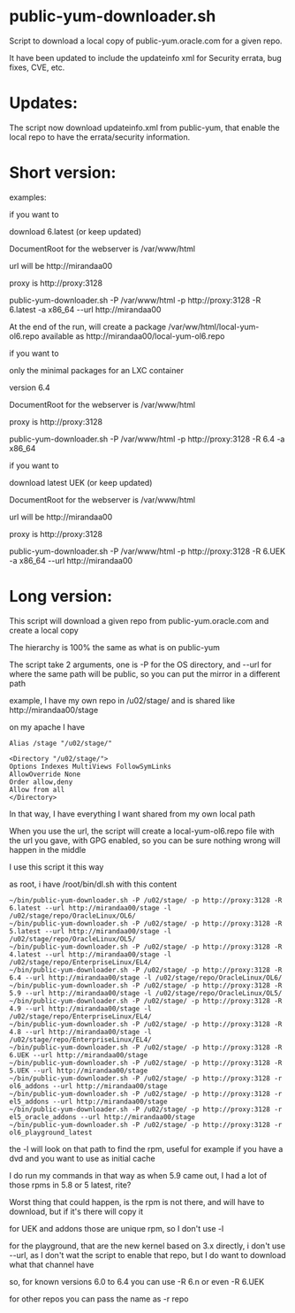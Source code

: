 public-yum-downloader.sh
========================

Script to download a local copy of public-yum.oracle.com for a given repo.

It have been updated to include the updateinfo xml for Security errata, bug fixes, CVE, etc.

Updates:
==

The script now download updateinfo.xml from public-yum, that enable the local repo to have the errata/security information.


Short version:
==

examples:

if you want to 

download 6.latest (or keep updated) 

DocumentRoot for the webserver is /var/www/html

url will be http://mirandaa00

proxy is http://proxy:3128


public-yum-downloader.sh -P /var/www/html -p http://proxy:3128 -R 6.latest -a x86_64 --url http://mirandaa00


At the end of the run, will create a package /var/ww/html/local-yum-ol6.repo available as http://mirandaa00/local-yum-ol6.repo

if you want to 

only the minimal packages for an LXC container

version 6.4

DocumentRoot for the webserver is /var/www/html

proxy is http://proxy:3128


public-yum-downloader.sh -P /var/www/html -p http://proxy:3128 -R 6.4 -a x86_64


if you want to 

download latest UEK (or keep updated) 

DocumentRoot for the webserver is /var/www/html

url will be http://mirandaa00

proxy is http://proxy:3128


public-yum-downloader.sh -P /var/www/html -p http://proxy:3128 -R 6.UEK -a x86_64 --url http://mirandaa00





Long version:
==

This script will download a given repo from public-yum.oracle.com and create a local copy

The hierarchy is 100% the same as what is on public-yum

The script take 2 arguments, one is -P for the OS directory, and --url for where the same path will be public, so you can put the mirror in a different path

example, I have my own repo in /u02/stage/ and is shared like http://mirandaa00/stage

on my apache I have

    Alias /stage "/u02/stage/"

    <Directory "/u02/stage/">
    Options Indexes MultiViews FollowSymLinks
    AllowOverride None
    Order allow,deny
    Allow from all
    </Directory>

In that way, I have everything I want shared from my own local path

When you use the url, the script will create a local-yum-ol6.repo file with the url you gave, with GPG enabled, so you can be sure nothing wrong will happen in the middle

I use this script it this way

as root, i have /root/bin/dl.sh with this content

    ~/bin/public-yum-downloader.sh -P /u02/stage/ -p http://proxy:3128 -R 6.latest --url http://mirandaa00/stage -l /u02/stage/repo/OracleLinux/OL6/
    ~/bin/public-yum-downloader.sh -P /u02/stage/ -p http://proxy:3128 -R 5.latest --url http://mirandaa00/stage -l /u02/stage/repo/OracleLinux/OL5/
    ~/bin/public-yum-downloader.sh -P /u02/stage/ -p http://proxy:3128 -R 4.latest --url http://mirandaa00/stage -l /u02/stage/repo/EnterpriseLinux/EL4/
    ~/bin/public-yum-downloader.sh -P /u02/stage/ -p http://proxy:3128 -R 6.4 --url http://mirandaa00/stage -l /u02/stage/repo/OracleLinux/OL6/
    ~/bin/public-yum-downloader.sh -P /u02/stage/ -p http://proxy:3128 -R 5.9 --url http://mirandaa00/stage -l /u02/stage/repo/OracleLinux/OL5/
    ~/bin/public-yum-downloader.sh -P /u02/stage/ -p http://proxy:3128 -R 4.9 --url http://mirandaa00/stage -l /u02/stage/repo/EnterpriseLinux/EL4/
    ~/bin/public-yum-downloader.sh -P /u02/stage/ -p http://proxy:3128 -R 4.8 --url http://mirandaa00/stage -l /u02/stage/repo/EnterpriseLinux/EL4/
    ~/bin/public-yum-downloader.sh -P /u02/stage/ -p http://proxy:3128 -R 6.UEK --url http://mirandaa00/stage
    ~/bin/public-yum-downloader.sh -P /u02/stage/ -p http://proxy:3128 -R 5.UEK --url http://mirandaa00/stage
    ~/bin/public-yum-downloader.sh -P /u02/stage/ -p http://proxy:3128 -r ol6_addons --url http://mirandaa00/stage
    ~/bin/public-yum-downloader.sh -P /u02/stage/ -p http://proxy:3128 -r el5_addons --url http://mirandaa00/stage
    ~/bin/public-yum-downloader.sh -P /u02/stage/ -p http://proxy:3128 -r el5_oracle_addons --url http://mirandaa00/stage
    ~/bin/public-yum-downloader.sh -P /u02/stage/ -p http://proxy:3128 -r ol6_playground_latest

the -l will look on that path to find the rpm, useful for example if you have a dvd and you want to use as initial cache

I do run my commands in that way as when 5.9 came out, I had a lot of those rpms in 5.8 or 5 latest, rite?

Worst thing that could happen, is the rpm is not there, and will have to download, but if it's there will copy it

for UEK and addons those are unique rpm, so I don't use -l

for the playground, that are the new kernel based on 3.x directly, i don't use --url, as I don't wat the script to enable that repo, but I do want to download what that channel have

so, for known versions 6.0 to 6.4 you can use -R 6.n or even -R 6.UEK

for other repos you can pass the name as -r repo
